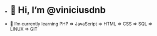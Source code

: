- <h1>👋 Hi, I’m @viniciusdnb</h1>
- 🌱 I’m currently learning PHP => JavaScript => HTML => CSS => SQL => LINUX => GIT


<!---- 💞️ I’m looking to collaborate on ...
- 📫 How to reach me ...
viniciusdnb/viniciusdnb is a ✨ special ✨ repository because its `README.md` (this file) appears on your GitHub profile.
You can click the Preview link to take a look at your changes.
--->
